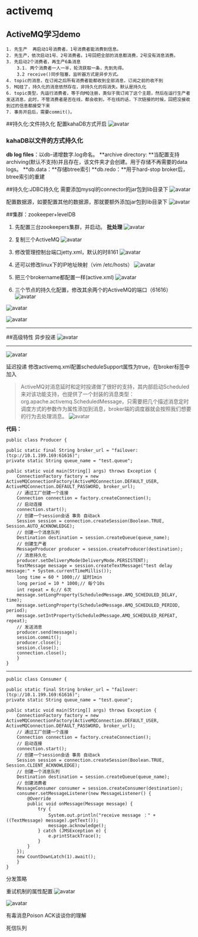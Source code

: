 # activemq

## ActiveMQ学习demo ##

    1. 先生产  再启动1号消费者，1号消费者能消费到信息。
    2. 先生产，依次启动1号、2号消费者。1号回把全部的消息都消费，2号没有消息消费。
    3. 先启动2个消费者，再生产6条消息
    	3.1. 两个消费者一人一半，轮流获取一条，先到先得。
    	3.2 receive()同步阻塞，监听器方式是异步方式。
    4. topic的消息，在订阅之后所有消费者能都收到全部消息，订阅之前的收不到 
    5. MQ挂了，持久化的消息依然存在，非持久化的将消失。默认是持久化
    6. topic类型，先运行消费者，等于向MQ注册，类似于我订阅了这个主题，然后在运行生产者发送消息，此时，不管消费者是否在线，都会收到，不在线的话，下次链接的时候，回把没接收到过的信息都接受下来
    7. 事务开启后，需要commit()。

##持久化:文件持久化
配置kahaDB方式开启
![avatar](assert/20190808175615.png)
### kahaDB以文件的方式持久化 ###
**db log files**：以db-递增数字.log命名。
**archive directory: **当配置支持archiving(默认不支持)并且存在，该文件夹才会创建。用于存储不再需要的data logs。
**db.data：**存储btree索引
**db.redo：**用于hard-stop broker后，btree索引的重建


##持久化:JDBC持久化
需要添加mysql的connector的jar包到lib目录下
![avatar](assert/jdbcadapter.png)

配置数据源，如要配置其他的数据源，那就要额外添加jar包到lib目录下
![avatar](assert/datasource.png)

##集群：zookeeper+levelDB
1. 先配置三台zookeepers集群，并启动。
**批处理**
![avatar](assert/batch.png)

2. 复制三个ActiveMQ
![avatar](assert/20190808181005.png)

3. 修改管理控制台端口jetty.xml，默认的时8161
![avatar](assert/20190808181540.png)

4. 还可以修改linux下的IP地址映射（vim /etc/hosts）
![avatar](assert/hosts.png)

5. 把三个brokername都配置一样(active.xml)
![avatar](assert/brokername.png)

6. 三个节点的持久化配置，修改其余两个的ActiveMQ的端口（61616）
![avatar](assert/per1.png)

![avatar](assert/final.png)

![avatar](assert/test.png)
***

##高级特性
异步投递
![avatar](assert/syrn.png)
***
![avatar](assert/send.png)

延迟投递
修改activemq.xml配置scheduleSupport属性为true，在broker标签中加入

> ActiveMQ对消息延时和定时投递做了很好的支持，其内部启动Scheduled来对该功能支持，也提供了一个封装的消息类型：org.apache.activemq.ScheduledMessage，只需要把几个描述消息定时调度方式的参数作为属性添加到消息，broker端的调度器就会按照我们想要的行为去处理消息。
![avatar](assert/yanchi.png)

**代码：**

    public class Producer {
 
	public static final String broker_url = "failover:(tcp://10.1.199.169:61616)";
	private static String queue_name = "test.queue";
 
	public static void main(String[] args) throws Exception {
		ConnectionFactory factory = new ActiveMQConnectionFactory(ActiveMQConnection.DEFAULT_USER, ActiveMQConnection.DEFAULT_PASSWORD, broker_url);
		// 通过工厂创建一个连接
		Connection connection = factory.createConnection();
		// 启动连接
		connection.start();
		// 创建一个session会话 事务 自动ack
		Session session = connection.createSession(Boolean.TRUE, Session.AUTO_ACKNOWLEDGE);
		// 创建一个消息队列
		Destination destination = session.createQueue(queue_name);
		// 创建生产者
		MessageProducer producer = session.createProducer(destination);
		// 消息持久化
		producer.setDeliveryMode(DeliveryMode.PERSISTENT);
		TextMessage message = session.createTextMessage("test delay message:" + System.currentTimeMillis());
		long time = 60 * 1000;// 延时1min
		long period = 10 * 1000;// 每个10s
		int repeat = 6;// 6次
		message.setLongProperty(ScheduledMessage.AMQ_SCHEDULED_DELAY, time);
		message.setLongProperty(ScheduledMessage.AMQ_SCHEDULED_PERIOD, period);
		message.setIntProperty(ScheduledMessage.AMQ_SCHEDULED_REPEAT, repeat);
		// 发送消息
		producer.send(message);
		session.commit();
		producer.close();
		session.close();
		connection.close();
		}
    }
***

    public class Consumer {
 
	public static final String broker_url = "failover:(tcp://10.1.199.169:61616)";
	private static String queue_name = "test.queue";
 
	public static void main(String[] args) throws Exception {
		ConnectionFactory factory = new ActiveMQConnectionFactory(ActiveMQConnection.DEFAULT_USER, ActiveMQConnection.DEFAULT_PASSWORD, broker_url);
		// 通过工厂创建一个连接
		Connection connection = factory.createConnection();
		// 启动连接
		connection.start();
		// 创建一个session会话 事务 自动ack
		Session session = connection.createSession(Boolean.TRUE, Session.CLIENT_ACKNOWLEDGE);
		// 创建一个消息队列
		Destination destination = session.createQueue(queue_name);
		// 创建消费者
		MessageConsumer consumer = session.createConsumer(destination);
		consumer.setMessageListener(new MessageListener() {
			@Override
			public void onMessage(Message message) {
				try {
					System.out.println("receive message ：" + ((TextMessage) message).getText());
					message.acknowledge();
				} catch (JMSException e) {
					e.printStackTrace();
				}
			}
		});
		new CountDownLatch(1).await();
		}
    }


分发策略


重试机制的属性配置
![avatar](assert/roll.png)

![avatar](assert/chongfa.png)

 有毒消息Poison ACK谈谈你的理解

 死信队列


